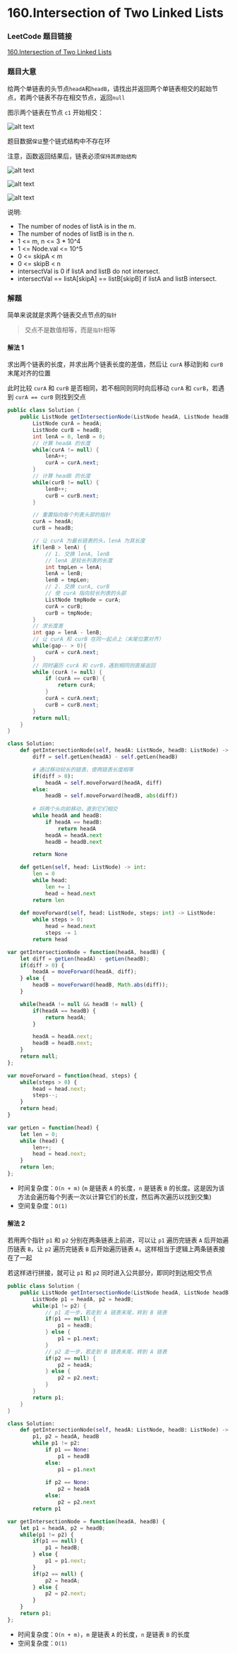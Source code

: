 # 160.Intersection of Two Linked Lists

### LeetCode 题目链接

[160.Intersection of Two Linked Lists](https://leetcode.com/problems/intersection-of-two-linked-lists/)

### 题目大意

给两个单链表的头节点`headA`和`headB`，请找出并返回两个单链表相交的起始节点，若两个链表不存在相交节点，返回`null`

图示两个链表在节点 `c1` 开始相交：

![alt text](example11.png)

题目数据`保证`整个链式结构中不存在环

注意，函数返回结果后，链表必须`保持其原始结构`

![alt text](example12.png)

![alt text](example13.png)

![alt text](example14.png)

说明:
- The number of nodes of listA is in the m.
- The number of nodes of listB is in the n.
- 1 <= m, n <= 3 * 10^4
- 1 <= Node.val <= 10^5
- 0 <= skipA < m
- 0 <= skipB < n
- intersectVal is 0 if listA and listB do not intersect.
- intersectVal == listA[skipA] == listB[skipB] if listA and listB intersect.

### 解题

简单来说就是求两个链表交点节点的`指针`
> 交点不是数值相等，而是`指针`相等

#### 解法 1

求出两个链表的长度，并求出两个链表长度的差值，然后让 `curA` 移动到和 `curB` 末尾对齐的位置

此时比较 `curA` 和 `curB` 是否相同，若不相同则同时向后移动 `curA` 和 `curB`，若遇到 `curA == curB` 则找到交点

```java
public class Solution {
    public ListNode getIntersectionNode(ListNode headA, ListNode headB) {
        ListNode curA = headA;
        ListNode curB = headB;
        int lenA = 0, lenB = 0;
        // 计算 headA 的长度
        while(curA != null) {
            lenA++;
            curA = curA.next;
        }
        // 计算 headB 的长度
        while(curB != null) {
            lenB++;
            curB = curB.next;
        }

        // 重置指向每个列表头部的指针
        curA = headA;
        curB = headB;

        // 让 curA 为最长链表的头，lenA 为其长度
        if(lenB > lenA) {
            // 1. 交换 lenA, lenB
            // lenA 是较长列表的长度
            int tmpLen = lenA;
            lenA = lenB;
            lenB = tmpLen;
            // 2. 交换 curA, curB
            // 使 curA 指向较长列表的头部
            ListNode tmpNode = curA;
            curA = curB;
            curB = tmpNode;
        }
        // 求长度差
        int gap = lenA - lenB;
        // 让 curA 和 curB 在同一起点上（末尾位置对齐）
        while(gap-- > 0){
            curA = curA.next;
        }
        // 同时遍历 curA 和 curB，遇到相同则直接返回
        while (curA != null) {
            if (curA == curB) {
                return curA;
            }
            curA = curA.next;
            curB = curB.next;
        }
        return null;
    }
}
```
```python
class Solution:
    def getIntersectionNode(self, headA: ListNode, headB: ListNode) -> Optional[ListNode]:
        diff = self.getLen(headA) - self.getLen(headB)

        # 通过移动较长的链表，使两链表长度相等
        if(diff > 0):
            headA = self.moveForward(headA, diff)
        else:
            headB = self.moveForward(headB, abs(diff))
        
        # 将两个头向前移动，直到它们相交
        while headA and headB:
            if headA == headB:
                return headA
            headA = headA.next
            headB = headB.next

        return None

    def getLen(self, head: ListNode) -> int:
        len = 0
        while head:
            len += 1
            head = head.next
        return len
    
    def moveForward(self, head: ListNode, steps: int) -> ListNode:
        while steps > 0:
            head = head.next
            steps -= 1
        return head
```
```js
var getIntersectionNode = function(headA, headB) {
    let diff = getLen(headA) - getLen(headB);
    if(diff > 0) {
        headA = moveForward(headA, diff);
    } else {
        headB = moveForward(headB, Math.abs(diff));
    }

    while(headA != null && headB != null) {
        if(headA == headB) {
            return headA;
        }

        headA = headA.next;
        headB = headB.next;
    }
    return null;
};

var moveForward = function(head, steps) {
    while(steps > 0) {
        head = head.next;
        steps--;
    }
    return head;
}

var getLen = function(head) {
    let len = 0;
    while (head) {
        len++;
        head = head.next;
    }
    return len;
};
```

- 时间复杂度：`O(n + m)` (`m` 是链表 `A` 的长度，`n` 是链表 `B` 的长度。这是因为该方法会遍历每个列表一次以计算它们的长度，然后再次遍历以找到交集)
- 空间复杂度：`O(1)`

#### 解法 2

若用两个指针 `p1` 和 `p2` 分别在两条链表上前进，可以让 `p1` 遍历完链表 `A` 后开始遍历链表 `B`，让 `p2` 遍历完链表 `B` 后开始遍历链表 `A`，这样相当于逻辑上两条链表接在了一起

若这样进行拼接，就可让 `p1` 和 `p2` 同时进入公共部分，即同时到达相交节点

```java
public class Solution {
    public ListNode getIntersectionNode(ListNode headA, ListNode headB) {
        ListNode p1 = headA, p2 = headB;
        while(p1 != p2) {
            // p1 走一步，若走到 A 链表末尾，转到 B 链表
            if(p1 == null) {
                p1 = headB;
            } else {
                p1 = p1.next;
            }
            // p2 走一步，若走到 B 链表末尾，转到 A 链表
            if(p2 == null) {
                p2 = headA;
            } else {
                p2 = p2.next;
            }
        }
        return p1;
    }
}
```
```python
class Solution:
    def getIntersectionNode(self, headA: ListNode, headB: ListNode) -> Optional[ListNode]:
        p1, p2 = headA, headB
        while p1 != p2:
            if p1 == None:
                p1 = headB
            else:
                p1 = p1.next
            
            if p2 == None:
                p2 = headA
            else:
                p2 = p2.next
        return p1
```
```js
var getIntersectionNode = function(headA, headB) {
    let p1 = headA, p2 = headB;
    while(p1 != p2) {
        if(p1 == null) {
            p1 = headB;
        } else {
            p1 = p1.next;
        }
        if(p2 == null) {
            p2 = headA;
        } else {
            p2 = p2.next;
        }
    }
    return p1;
};
```

- 时间复杂度：`O(n + m)`，`m` 是链表 `A` 的长度，`n` 是链表 `B` 的长度
- 空间复杂度：`O(1)`